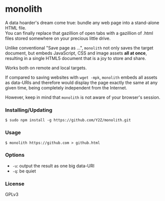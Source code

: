 # monolith
A data hoarder's dream come true: bundle any web page into a stand-alone HTML file.  
You can finally replace that gazillion of open tabs with a gazillion of .html files stored somewhere on your precious little drive.

Unlike conventional "Save page as …", `monolith` not only saves the target document,
but embeds JavaScript, CSS and image assets **all at once**, resulting in a single HTML5 document that is a joy to store and share.

Works both on remote and local targets.

If compared to saving websites with `wget -mpk`, `monolith` embeds all assets as data-URIs and therefore would display the page exactly the same at any given time, being completely independent from the Internet.

However, keep in mind that `monolith` is not aware of your browser's session.

### Installing/Updating
    $ sudo npm install -g https://github.com/Y2Z/monolith.git

### Usage
    $ monolith https://github.com > github.html
<!-- or -->

<!--     cat local.html | monolith - > local.html -->

### Options
 - `-u`: output the result as one big data-URI
 - `-q`: be quiet
<!--  - `-a`: fix anchor href="" attributes for remote documents -->

### License
GPLv3
